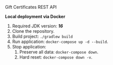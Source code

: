 Gift Certificates REST API

**Local deployment via Docker**
1. Required JDK version: ***16***
2. Clone the repository.
3. Build project: `./gradlew build`
4. Run application: `docker-compose up -d --build`.
5. Stop application:
    1) Preserve all data: `docker-compose down`.
    2) Hard reset: `docker-compose down -v`.